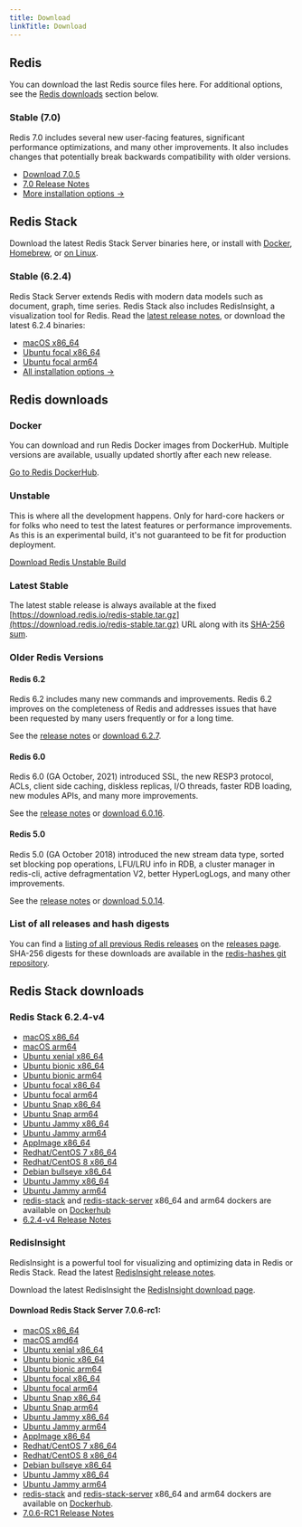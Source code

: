 ```yaml
---
title: Download
linkTitle: Download
---
```

<div class="download-cards">
<div id="download-redis">

## Redis

You can download the last Redis source files here. For additional options, see the [Redis downloads](#redis-downloads) section below.

### Stable (7.0)

Redis 7.0 includes several new user-facing features, significant performance optimizations, and many other improvements. It also includes changes that potentially break backwards compatibility with older versions.

* [Download 7.0.5](https://github.com/redis/redis/archive/7.0.5.tar.gz)
* [7.0 Release Notes](https://raw.githubusercontent.com/redis/redis/7.0/00-RELEASENOTES)
* [More installation options ->](#redis-downloads)

</div>

<div id="download-redis-stack">

## Redis Stack

Download the latest Redis Stack Server binaries here, or install with [Docker](/docs/stack/get-started/install/docker), [Homebrew](/docs/stack/get-started/install/mac-os), or [on Linux](/docs/stack/get-started/install/linux).

### Stable (6.2.4)

Redis Stack Server extends Redis with modern data models such as document, graph, time series. Redis Stack also includes RedisInsight, a visualization tool for Redis. Read the [latest release notes](https://github.com/redis-stack/redis-stack/releases/tag/v6.2.4-v1), or download the latest 6.2.4 binaries:

* [macOS x86_64](https://packages.redis.io/redis-stack/redis-stack-server-6.2.4-v4.catalina.x86_64.zip)
* [Ubuntu focal x86_64](https://packages.redis.io/redis-stack/redis-stack-server-6.2.4-v4.focal.x86_64.tar.gz)
* [Ubuntu focal arm64](https://packages.redis.io/redis-stack/redis-stack-server-6.2.4-v4.focal.arm64.tar.gz)
* [All installation options ->](#redis-stack-downloads)
</div>
</div>

<div id="download-details">

## Redis downloads

### Docker

You can download and run Redis Docker images from DockerHub. Multiple versions are available, usually updated shortly after each new release.

[Go to Redis DockerHub](https://hub.docker.com/_/redis).

### Unstable

This is where all the development happens. Only for hard-core hackers or for folks who need to test the latest features or performance improvements. As this is an experimental build, it's not guaranteed to be fit for production deployment.

[Download Redis Unstable Build](https://github.com/redis/redis/archive/unstable.tar.gz)

### Latest Stable

The latest stable release is always available at the fixed [https://download.redis.io/redis-stable.tar.gz](https://download.redis.io/redis-stable.tar.gz) URL along with its [SHA-256 sum](https://download.redis.io/redis-stable.tar.gz.SHA256SUM).

### Older Redis Versions

#### Redis 6.2

Redis 6.2 includes many new commands and improvements. Redis 6.2 improves on the completeness of Redis and addresses issues that have been requested by many users frequently or for a long time.

See the [release notes](https://raw.githubusercontent.com/redis/redis/6.2/00-RELEASENOTES) or [download 6.2.7](https://download.redis.io/releases/redis-6.2.7.tar.gz).

#### Redis 6.0

Redis 6.0 (GA October, 2021) introduced SSL, the new RESP3 protocol, ACLs, client side caching, diskless replicas, I/O threads, faster RDB loading, new modules APIs, and many more improvements.

See the [release notes](https://raw.githubusercontent.com/redis/redis/6.0/00-RELEASENOTES) or [download 6.0.16](https://download.redis.io/releases/redis-6.0.16.tar.gz).

#### Redis 5.0

Redis 5.0 (GA October 2018) introduced the new stream data type, sorted set blocking pop operations, LFU/LRU info in RDB, a cluster manager in redis-cli, active defragmentation V2, better HyperLogLogs, and many other improvements.

See the [release notes](https://raw.githubusercontent.com/redis/redis/5.0/00-RELEASENOTES) or [download 5.0.14](https://download.redis.io/releases/redis-5.0.14.tar.gz).

### List of all releases and hash digests

You can find a [listing of all previous Redis releases](https://download.redis.io/releases/) on the [releases page](https://download.redis.io/releases/). SHA-256 digests for these downloads are available in the [redis-hashes git repository](https://github.com/redis/redis-hashes/).

## Redis Stack downloads

### Redis Stack 6.2.4-v4

* [macOS x86_64](https://packages.redis.io/redis-stack/redis-stack-server-6.2.4-v4.catalina.x86_64.zip)
* [macOS arm64](https://packages.redis.io/redis-stack/redis-stack-server-6.2.4-v4.monterey.arm64.zip)
* [Ubuntu xenial x86_64](https://packages.redis.io/redis-stack/redis-stack-server-6.2.4-v4.xenial.x86_64.tar.gz)
* [Ubuntu bionic x86_64](https://packages.redis.io/redis-stack/redis-stack-server-6.2.4-v4.bionic.x86_64.tar.gz)
* [Ubuntu bionic arm64](https://packages.redis.io/redis-stack/redis-stack-server-6.2.4-v4.bionic.arm64.tar.gz)
* [Ubuntu focal x86_64](https://packages.redis.io/redis-stack/redis-stack-server-6.2.4-v4.focal.x86_64.tar.gz)
* [Ubuntu focal arm64](https://packages.redis.io/redis-stack/redis-stack-server-6.2.4-v4.focal.arm64.tar.gz)
* [Ubuntu Snap x86_64](https://packages.redis.io/redis-stack/redis-stack-server-6.2.4-v4.x86_64.snap)
* [Ubuntu Snap arm64](https://packages.redis.io/redis-stack/redis-stack-server-6.2.4-v4.arm64.snap)
* [Ubuntu Jammy x86_64](https://packages.redis.io/redis-stack/redis-stack-server-6.2.4-v4.jammy.x86_64.tar.gz)
* [Ubuntu Jammy arm64](https://packages.redis.io/redis-stack/redis-stack-server-6.2.4-v4.jammy.arm64.tar.gz) 
* [AppImage x86_64](https://packages.redis.io/redis-stack/redis-stack-server-6.2.4-v4-x86_64.AppImage)
* [Redhat/CentOS 7 x86_64](https://packages.redis.io/redis-stack/redis-stack-server-6.2.4-v4.rhel7.x86_64.tar.gz)
* [Redhat/CentOS 8 x86_64](https://packages.redis.io/redis-stack/redis-stack-server-6.2.4-v4.rhel8.x86_64.tar.gz)
* [Debian bullseye x86_64](https://packages.redis.io/redis-stack/redis-stack-server-6.2.4-v4.bullseye.x86_64.tar.gz)
* [Ubuntu Jammy x86_64](https://packages.redis.io/redis-stack/redis-stack-server-6.2.4-v4.jammy.x86_64.tar.gz)
* [Ubuntu Jammy arm64](https://packages.redis.io/redis-stack/redis-stack-server-6.2.4-v4.jammy.arm64.tar.gz)
* [redis-stack](https://hub.docker.com/r/redis/redis-stack) and [redis-stack-server](https://hub.docker.com/r/redis/redis-stack-server) x86_64 and arm64 dockers are available on [Dockerhub](https://hub.docker.com/u/redis)
* [6.2.4-v4 Release Notes](https://github.com/redis-stack/redis-stack/releases/tag/v6.2.4-v4)

### RedisInsight

RedisInsight is a powerful tool for visualizing and optimizing data in Redis or Redis Stack. Read the latest [RedisInsight release notes](https://github.com/RedisInsight/RedisInsight/releases).

Download the latest RedisInsight the [RedisInsight download page](https://redis.com/redis-enterprise/redis-insight/).

#### Download Redis Stack Server 7.0.6-rc1:

* [macOS x86_64](https://packages.redis.io/redis-stack/redis-stack-server-7.0.6-RC1.catalina.x86_64.zip)
* [macOS amd64](https://packages.redis.io/redis-stack/redis-stack-server-7.0.6-RC1.monterey.arm64.zip)
* [Ubuntu xenial x86_64](https://packages.redis.io/redis-stack/redis-stack-server-7.0.6-RC1.xenial.x86_64.tar.gz)
* [Ubuntu bionic x86_64](https://packages.redis.io/redis-stack/redis-stack-server-7.0.6-RC1.bionic.x86_64.tar.gz)
* [Ubuntu bionic arm64](https://packages.redis.io/redis-stack/redis-stack-server-7.0.6-RC1.bionic.arm64.tar.gz)
* [Ubuntu focal x86_64](https://packages.redis.io/redis-stack/redis-stack-server-7.0.6-RC1.focal.x86_64.tar.gz)
* [Ubuntu focal arm64](https://packages.redis.io/redis-stack/redis-stack-server-7.0.6-RC1.focal.arm64.tar.gz)
* [Ubuntu Snap x86_64](https://packages.redis.io/redis-stack/redis-stack-server-7.0.6-RC1.x86_64.snap)
* [Ubuntu Snap arm64](https://packages.redis.io/redis-stack/redis-stack-server-7.0.6-RC1.arm64.snap)
* [Ubuntu Jammy x86_64](https://packages.redis.io/redis-stack/redis-stack-server-7.0.6-RC1.jammy.x86_64.zip)
* [Ubuntu Jammy arm64](https://packages.redis.io/redis-stack/redis-stack-server-7.0.6-RC1.jammy.arm64.zip)
* [AppImage x86_64](https://packages.redis.io/redis-stack/redis-stack-server-7.0.6-RC1-x86_64.AppImage)
* [Redhat/CentOS 7 x86_64](https://packages.redis.io/redis-stack/redis-stack-server-7.0.6-RC1.rhel7.x86_64.tar.gz)
* [Redhat/CentOS 8 x86_64](https://packages.redis.io/redis-stack/redis-stack-server-7.0.6-RC1.rhel8.x86_64.tar.gz)
* [Debian bullseye x86_64](https://packages.redis.io/redis-stack/redis-stack-server-7.0.6-RC1.bullseye.x86_64.tar.gz)
* [Ubuntu Jammy x86_64](https://packages.redis.io/redis-stack/redis-stack-server-7.0.6-RC1.jammy.x86_64.tar.gz)
* [Ubuntu Jammy arm64](https://packages.redis.io/redis-stack/redis-stack-server-7.0.6-RC1.jammy.arm64.tar.gz)
* [redis-stack](https://hub.docker.com/r/redis/redis-stack) and [redis-stack-server](https://hub.docker.com/r/redis/redis-stack-server) x86_64 and arm64 dockers are available on [Dockerhub](https://hub.docker.com/u/redis).
* [7.0.6-RC1 Release Notes](https://github.com/redis-stack/redis-stack/releases/tag/v7.0.6-RC1)
</div>
